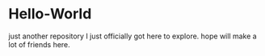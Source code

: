 # Hello-World
just another repository
I just officially got here to explore.
hope will make a lot of friends here.
